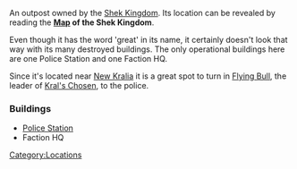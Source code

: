 An outpost owned by the [Shek Kingdom](03%20-%20Projects%20&%20Wikis/Kenshi/Kenshi%20Wiki/Kenshi%20Wiki%20Template/Shek_Kingdom.md "wikilink"). Its
location can be revealed by reading the **[Map](Maps.md "wikilink") of the
Shek Kingdom**.

Even though it has the word 'great' in its name, it certainly doesn't
look that way with its many destroyed buildings. The only operational
buildings here are one Police Station and one Faction HQ.

Since it's located near [New Kralia](New_Kralia.md "wikilink") it is a
great spot to turn in [Flying Bull](Flying_Bull.md "wikilink"), the leader
of [Kral's Chosen](03%20-%20Projects%20&%20Wikis/Kenshi/Kenshi%20Wiki/Kenshi%20Wiki%20Template/Kral's_Chosen.md "wikilink"), to the police.

### Buildings

- [Police Station](Shek_Police_Station.md "wikilink")
- Faction HQ

[Category:Locations](Category:Locations "wikilink")